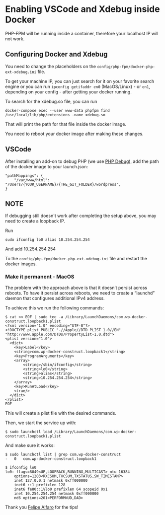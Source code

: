 # Enabling VSCode and Xdebug inside Docker
PHP-FPM will be running inside a container, therefore your localhost IP will not work.

## Configuring Docker and Xdebug
You need to change the placeholders on the `config/php-fpm/docker-php-ext-xdebug.ini` file.

To get your machine IP, you can just search for it on your favorite search engine 
or you can run `ipconfig getifaddr en0` (MacOS/Linux) - or `en1`, depending on your config - after getting your docker running. 

To search for the xdebug.so file, you can run  

```
docker-compose exec --user www-data phpfpm find /usr/local/lib/php/extensions -name xdebug.so
```

That will print the path for that file inside the docker image.  

You need to reboot your docker image after making these changes.

## VSCode 
After installing an add-on to debug PHP (we use [PHP Debug](https://github.com/felixfbecker/vscode-php-debug)), add the path of the docker image to your launch.json:
```
"pathMappings": {
    "/var/www/html": "/Users/{YOUR_USERNAME}/{THE_GIT_FOLDER}/wordpress",
}
```

## NOTE
If debugging still doesn't work after completing the setup above, you may need to create a loopback IP.

Run

```
sudo ifconfig lo0 alias 10.254.254.254
```

And add 10.254.254.254

To the `config/php-fpm/docker-php-ext-xdebug.ini` file and restart the docker images.

### Make it permanent - MacOS
The problem with the approach above is that it doesn’t persist across reboots. 
To have it persist across reboots, we need to create a “launchd” daemon that configures additional IPv4 address.

To achieve this we run the following commands:

```
$ cat << EOF | sudo tee -a /Library/LaunchDaemons/com.wp-docker-construct.loopback1.plist
<?xml version="1.0" encoding="UTF-8"?>
<!DOCTYPE plist PUBLIC "-//Apple//DTD PLIST 1.0//EN" "http://www.apple.com/DTDs/PropertyList-1.0.dtd">
<plist version="1.0">
  <dict>
    <key>Label</key>
    <string>com.wp-docker-construct.loopback1</string>
    <key>ProgramArguments</key>
    <array>
        <string>/sbin/ifconfig</string>
        <string>lo0</string>
        <string>alias</string>
        <string>10.254.254.254</string>
    </array>
    <key>RunAtLoad</key>
    <true/>
  </dict>
</plist>
EOF
```

This will create a plist file with the desired commands.

Then, we start the service up with:

```
$ sudo launchctl load /Library/LaunchDaemons/com.wp-docker-construct.loopback1.plist
```

And make sure it works:

````
$ sudo launchctl list | grep com.wp-docker-construct
-   0   com.wp-docker-construct.loopback1
````

````
$ ifconfig lo0
lo0: flags=8049<UP,LOOPBACK,RUNNING,MULTICAST> mtu 16384
    options=1203<RXCSUM,TXCSUM,TXSTATUS,SW_TIMESTAMP>
    inet 127.0.0.1 netmask 0xff000000 
    inet6 ::1 prefixlen 128 
    inet6 fe80::1%lo0 prefixlen 64 scopeid 0x1 
    inet 10.254.254.254 netmask 0xff000000
    nd6 options=201<PERFORMNUD,DAD>
````

Thank you [Felipe Alfaro](https://blog.felipe-alfaro.com/2017/03/22/persistent-loopback-interfaces-in-mac-os-x/) for the tips!
